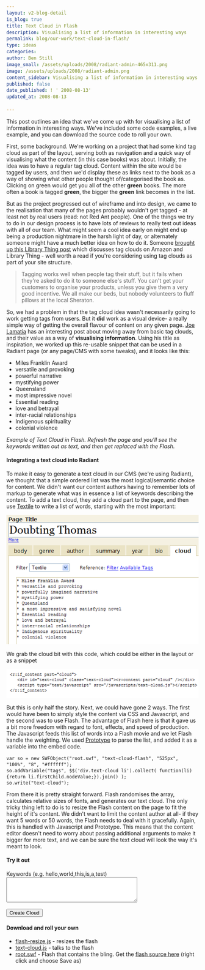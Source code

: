 ```yaml
---
layout: v2-blog-detail
is_blog: true
title: Text Cloud in Flash
description: Visualising a list of information in interesting ways
permalink: blog/our-work/text-cloud-in-flash/
type: ideas
categories:
author: Ben Still
image_small: /assets/uploads/2008/radiant-admin-465x311.png
image: /assets/uploads/2008/radiant-admin.png
content_sidebar: Visualising a list of information in interesting ways
published: false
date_published: ! ' 2008-08-13'
updated_at: 2008-08-13

---
```


This post outlines an idea that we've come up with for visualising a list of information in interesting ways. We've included some code examples, a live example, and you can download the source code to roll your own.

First, some background. We're working on a project that had some kind tag cloud as part of the layout, serving both as navigation and a quick way of visualising what the content (in this case books) was about. Initially, the idea was to have a regular tag cloud. Content within the site would be tagged by users, and then we'd display these as links next to the book as a way of showing what other people thought of/categorised the book as. Clicking on green would get you all of the other **green** books. The more often a book is tagged **green**, the bigger the **green** link becomes in the list.

But as the project progressed out of wireframe and into design, we came to the realisation that many of the pages probably wouldn't get tagged - at least not by real users (read: not Red Ant people). One of the things we try to do in our design process is to have lots of reviews to really test out ideas with all of our team. What might seem a cool idea early on might end up being a production nightmare in the harsh light of day, or alternately someone might have a much better idea on how to do it. Someone [brought up this Library Thing post](http://www.librarything.com/thingology/2007/02/when-tags-works-and-when-they-dont.php) which discusses tag clouds on Amazon and Library Thing - well worth a read if you're considering using tag clouds as part of your site structure.

> Tagging works well when people tag their stuff, but it fails when they're asked to do it to someone else's stuff. You can't get your customers to organise your products, unless you give them a very good incentive. We all make our beds, but nobody volunteers to fluff pillows at the local Sheraton.

So, we had a problem in that the tag cloud idea wasn't necessarily going to work getting tags from users. But it **did** work as a visual device- a really simple way of getting the overall flavour of content on any given page. [Joe Lamatia](http://www.joelamantia.com/blog/archives/tag_clouds/text_clouds_a_new_form_of_tag_cloud.html) has an interesting post about moving away from basic tag clouds, and their value as a way of **visualising information**. Using his title as inspiration, we worked up this re-usable snippet that can be used in a Radiant page (or any page/CMS with some tweaks), and it looks like this:

- Miles Franklin Award
- versatile and provoking
- powerful narrative
- mystifying power
- Queensland
- most impressive novel
- Essential reading
- love and betrayal
- inter-racial relationships
- Indigenous spirituality
- colonial violence

*Example of Text Cloud in Flash. Refresh the page and you'll see the keywords written out as text, and then get replaced with the Flash.*

#### Integrating a text cloud into Radiant

To make it easy to generate a text cloud in our CMS (we're using Radiant), we thought that a simple ordered list was the most logical/semantic choice for content. We didn't want our content authors having to remember lots of markup to generate what was in essence a list of keywords describing the content. To add a text cloud, they add a cloud part to the page, and then use [Textile](http://en.wikipedia.org/wiki/Textile_%28markup_language%29) to write a list of words, starting with the most important:

![radiant admin](/assets/uploads/2008/radiant-admin.png)

We grab the cloud bit with this code, which could be either in the layout or as a snippet

![cloud snippet](/assets/uploads/2008/radiant-cloud-snippet.png)

But this is only half the story. Next, we could have gone 2 ways. The first would have been to simply style the content via CSS and Javascript, and the second was to use Flash. The advantage of Flash here is that it gave us a bit more freedom with regard to font, effects, and speed of production. The Javascript feeds this list of words into a Flash movie and we let Flash handle the weighting. We used [Prototype](http://prototypejs.org/) to parse the list, and added it as a variable into the embed code.

```
var so = new SWFObject("root.swf", "text-cloud-flash", "525px", "100%", "8", "#ffffff");
so.addVariable("tags", $$('div.text-cloud li').collect( function(li){return li.firstChild.nodeValue;}).join() );
so.write("text-cloud");
```

<script type="text/javascript" src="/assets/uploads/2008/08/javascripts/shCore.js"></script>
<script type="text/javascript" src="/assets/uploads/2008/08/javascripts/shBrushJScript.js"></script>
<script type="text/javascript" src="/assets/uploads/2008/08/javascripts/shBrushXml.js"></script>
<script type="text/javascript" src="/assets/uploads/2008/08/javascripts/dojshighlight.js"></script>

From there it is pretty straight forward. Flash randomises the array, calculates relative sizes of fonts, and generates our text cloud. The only tricky thing left to do is to resize the Flash content on the page to fit the height of it's content. We didn't want to limit the content author at all- if they want 5 words or 50 words, the Flash needs to deal with it gracefully. Again, this is handled with Javascript and Prototype. This means that the content editor doesn't need to worry about passing additional arguments to make it bigger for more text, and we can be sure the text cloud will look the way it's meant to look.

#### Try it out

<form id="tag-cloud-form" method="post" action="#">
<p class="textarea">
	<label for="keywords">Keywords (e.g. hello,world,this,is,a,test)</label>
	<textarea id="keywords" name="keywords" rows="4" cols="40"></textarea>
</p>
<p class="submit">
	<input type="submit" value="Create Cloud" onClick="javascript:urchinTracker ('/makeacloud');"/>
</p>
</form>
<script type="text/javascript" src="/assets/uploads/2008/08/javascripts/tag-cloud.js"></script>

#### Download and roll your own

- [flash-resize.js](/assets/uploads/2008/08/text-cloud/flash_resize.js) - resizes the flash
- [text-cloud.js](/assets/uploads/2008/08/text-cloud/text-cloud.js) - talks to the flash
- [root.swf](/assets/uploads/2008/08/text-cloud/root.swf) - Flash that contains the bling. Get the [flash source here](/assets/uploads/2008/08/text-cloud/root.fla) (right click and choose Save as)

